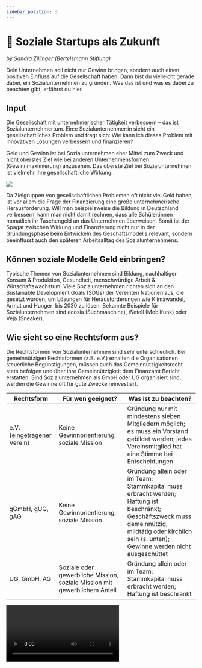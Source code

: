 ```yaml
---
sidebar_position: 3
---
```


# 🤝 Soziale Startups als Zukunft

_by Sandra Zillinger (Bertelsmann Stiftung)_

Dein Unternehmen soll nicht nur Gewinn bringen, sondern auch einen positiven Einfluss auf die Gesellschaft haben. Dann bist du vielleicht gerade dabei, ein Sozialunternehmen zu gründen. Was das ist und was es dabei zu beachten gibt, erfährst du hier.

## Input

Die Gesellschaft mit unternehmerischer Tätigkeit verbessern – das ist Sozialunternehmertum. Ein:e Sozialunternehmer:in sieht ein gesellschaftliches Problem und fragt sich: Wie kann ich dieses Problem mit innovativen Lösungen verbessern und finanzieren?

Geld und Gewinn ist bei Sozialunternehmen eher Mittel zum Zweck und nicht oberstes Ziel wie bei anderen Unternehmensformen (Gewinnmaximierung) anzusehen. Das oberste Ziel bei Sozialunternehmen ist vielmehr ihre gesellschaftliche Wirkung.

<img src="/content/3-growth-3-soziale-startups-1.png"/>

Da Zielgruppen von gesellschaftlichen Problemen oft nicht viel Geld haben, ist vor allem die Frage der Finanzierung eine große unternehmerische Herausforderung. Will man beispielsweise die Bildung in Deutschland verbessern, kann man nicht damit rechnen, dass alle Schüler:innen monatlich ihr Taschengeld an das Unternehmen überweisen. Somit ist der Spagat zwischen Wirkung und Finanzierung nicht nur in der Gründungsphase beim Entwickeln des Geschäftsmodells relevant, sondern beeinflusst auch den späteren Arbeitsalltag des Sozialunternehmens.

## Können soziale Modelle Geld einbringen?

Typische Themen von Sozialunternehmen sind Bildung, nachhaltiger Konsum & Produktion, Gesundheit, menschwürdige Arbeit & Wirtschaftswachstum. Viele Sozialunternehmen richten sich an den Sustainable Development Goals (SDGs) der Vereinten Nationen aus, die gesetzt wurden, um Lösungen für Herausforderungen wie Klimawandel, Armut und Hunger  bis 2030 zu lösen. Bekannte Beispiele für Sozialunternehmen sind ecosia (Suchmaschine), Wetell (Mobilfunk) oder Veja (Sneaker).

## Wie sieht so eine Rechtsform aus?

Die Rechtsformen von Sozialunternehmen sind sehr unterschiedlich. Bei gemeinnützigen Rechtsformen (z.B. e.V.) erhalten die Organisationen steuerliche Begünstigungen, müssen auch das Gemeinnützigkeitsrecht stets befolgen und über ihre Gemeinnützigkeit dem Finanzamt Bericht erstatten. Sind Sozialunternehmen als GmbH oder UG organisiert sind, werden die Gewinne oft für gute Zwecke reinvestiert.

| Rechtsform                  | Für wen geeignet?                                                         | Was ist zu beachten?                                                                                                                                                                                    |
| --------------------------- | ------------------------------------------------------------------------- | ------------------------------------------------------------------------------------------------------------------------------------------------------------------------------------------------------- |
| e.V. (eingetragener Verein) | Keine Gewinnorientierung, soziale Mission                                 | Gründung nur mit mindestens sieben Mitgliedern möglich; es muss ein Vorstand gebildet werden; jedes Vereinsmitglied hat eine Stimme bei Entscheidungen                                                  |
| gGmbH, gUG, gAG             | Keine Gewinnorientierung, soziale Mission                                 | Gründung allein oder im Team; Stammkapital muss erbracht werden; Haftung ist beschränkt; Geschäftszweck muss gemeinnützig, mildtätig oder kirchlich sein (s. unten); Gewinne werden nicht ausgeschüttet |
| UG, GmbH, AG                | Soziale oder gewerbliche Mission, soziale Mission mit gewerblichem Anteil | Gründung allein oder im Team; Stammkapital muss erbracht werden; Haftung ist beschränkt                                                                                                                 |

<Video sourceId="9_g5RqwW51I" />

## Wie?

Für Sozialunternehmen gibt es spezifische Unterstützungs- & Beratungsangebote, z.B. hier:
<ins>[**Pro Bono Deutschland**](https://www.pro-bono-deutschland.org/) </ins>

Hier gibt es ein Business Model Canvas für Sozialunternehmen:
<ins>[**Social Business Canvas**](https://www.socialbusinessmodelcanvas.com/get-canvas/) </ins>

Karte mit Anlaufstellen für Sozialunternehmertum:
<ins>[**Karte mit Anlaufstellen für Sozialunternehmertum**](https://www.kartevonmorgen.org/m/main?c=49.7880,12.7520&z=5.65&tag=gr%C3%BCnder%C3%B6kosystem&mapColorMode=gray) </ins>

## Action Item

Willst du einmal ausprobieren, wie es ist, sozialunternehmerisch tätig zu sein?

1. Was nervt dich richtig in der Art, wie wir leben? Was müsste man dringend gesellschaftlich verbessern?
2. Was braucht es, um das Problem zu lösen? Wer hat ein Interesse daran, die Lösung zu finanzieren? Was müsstest du dafür tun? Wie kannst du beweisen, dass deine Idee gut ist (Wirkung erzielt)?

Wenn du schon gegründet hast, frage dich: Verbessere ich mit meinem Unternehmen die Gesellschaft? Kann ich etwas in meinem Unternehmen verändern, sodass es die Gesellschaft verbessert?

## Deep Dive

Weitere Inspration:\
<ins>[**Gründer Plattform - Social Entrepeneurship**](https://gruenderplattform.de/gruenderseminare/social-entrepreneurship) </ins>

<ins>[**Changemaker Playbook**](https://changemaker-academy.org/changemaker-playbook/) </ins>
<Spacer/>

<ins>[**Skala Campus**](https://www.skala-campus.org/kurse/) </ins>

<Spacer/>
<Grid>
<iframe  src="https://open.spotify.com/embed/episode/1fYyykgvLf76bZyteKDVNC?utm_source=generator" width="100%" height="352" frameBorder="0" allowfullscreen="" allow="autoplay; clipboard-write; encrypted-media; fullscreen; picture-in-picture" loading="lazy"></iframe>
  <Video sourceId="qNZX-0q3bk8" />
  
</Grid>
